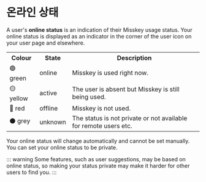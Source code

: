# 온라인 상태
A user's **online status** is an indication of their Misskey usage status.
Your online status is displayed as an indicator in the corner of the user icon on your user page and elsewhere.

<table>
	<tr>
		<th>Colour</th>
		<th>State</th>
		<th>Description</th>
	</tr>
	<tr>
		<td>🟢 green</td>
		<td>online</td>
		<td>Misskey is used right now.</td>
	</tr>
	<tr>
		<td>🟡 yellow</td>
		<td>active</td>
		<td>The user is absent but Misskey is still being used.</td>
	</tr>
	<tr>
		<td>🔴 red</td>
		<td>offline</td>
		<td>Misskey is not used.</td>
	</tr>
	<tr>
		<td>⚫ grey</td>
		<td>unknown</td>
		<td>The status is not private or not available for remote users etc.</td>
	</tr>
</table>

Your online status will change automatically and cannot be set manually.
You can set your online status to be private.

::: warning
Some features, such as user suggestions, may be based on online status, so making your status private may make it harder for other users to find you.
:::
